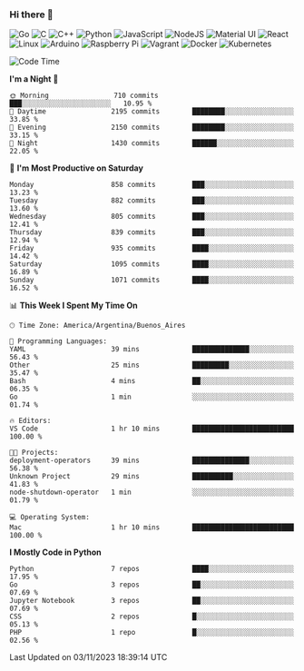 ### Hi there 👋

![Go](https://img.shields.io/badge/go-%2300ADD8.svg?style=for-the-badge&logo=go&logoColor=white)
![C](https://img.shields.io/badge/c-%2300599C.svg?style=for-the-badge&logo=c&logoColor=white)
![C++](https://img.shields.io/badge/c++-%2300599C.svg?style=for-the-badge&logo=c%2B%2B&logoColor=white)
![Python](https://img.shields.io/badge/python-3670A0?style=for-the-badge&logo=python&logoColor=ffdd54)
![JavaScript](https://img.shields.io/badge/javascript-%23323330.svg?style=for-the-badge&logo=javascript&logoColor=%23F7DF1E)
![NodeJS](https://img.shields.io/badge/node.js-6DA55F?style=for-the-badge&logo=node.js&logoColor=white)
![Material UI](https://img.shields.io/badge/materialui-%230081CB.svg?style=for-the-badge&logo=material-ui&logoColor=white)
![React](https://img.shields.io/badge/react-%2320232a.svg?style=for-the-badge&logo=react&logoColor=%2361DAFB)
![Linux](https://img.shields.io/badge/Linux-FCC624?style=for-the-badge&logo=linux&logoColor=black)
![Arduino](https://img.shields.io/badge/-Arduino-00979D?style=for-the-badge&logo=Arduino&logoColor=white)
![Raspberry Pi](https://img.shields.io/badge/-RaspberryPi-C51A4A?style=for-the-badge&logo=Raspberry-Pi)
![Vagrant](https://img.shields.io/badge/vagrant-%231563FF.svg?style=for-the-badge&logo=vagrant&logoColor=white)
![Docker](https://img.shields.io/badge/docker-%230db7ed.svg?style=for-the-badge&logo=docker&logoColor=white)
![Kubernetes](https://img.shields.io/badge/kubernetes-%23326ce5.svg?style=for-the-badge&logo=kubernetes&logoColor=white)

<!-- ![Jupyter Notebook](https://img.shields.io/badge/jupyter-%23FA0F00.svg?style=for-the-badge&logo=jupyter&logoColor=white) -->
<!-- ![Java](https://img.shields.io/badge/java-%23ED8B00.svg?style=for-the-badge&logo=java&logoColor=white) -->
<!-- ![Git](https://img.shields.io/badge/git-%23F05033.svg?style=for-the-badge&logo=git&logoColor=white) -->

<!--START_SECTION:waka-->
![Code Time](http://img.shields.io/badge/Code%20Time-431%20hrs%2035%20mins-blue)

**I'm a Night 🦉** 

```text
🌞 Morning                710 commits         ███░░░░░░░░░░░░░░░░░░░░░░   10.95 % 
🌆 Daytime                2195 commits        ████████░░░░░░░░░░░░░░░░░   33.85 % 
🌃 Evening                2150 commits        ████████░░░░░░░░░░░░░░░░░   33.15 % 
🌙 Night                  1430 commits        ██████░░░░░░░░░░░░░░░░░░░   22.05 % 
```
📅 **I'm Most Productive on Saturday** 

```text
Monday                   858 commits         ███░░░░░░░░░░░░░░░░░░░░░░   13.23 % 
Tuesday                  882 commits         ███░░░░░░░░░░░░░░░░░░░░░░   13.60 % 
Wednesday                805 commits         ███░░░░░░░░░░░░░░░░░░░░░░   12.41 % 
Thursday                 839 commits         ███░░░░░░░░░░░░░░░░░░░░░░   12.94 % 
Friday                   935 commits         ████░░░░░░░░░░░░░░░░░░░░░   14.42 % 
Saturday                 1095 commits        ████░░░░░░░░░░░░░░░░░░░░░   16.89 % 
Sunday                   1071 commits        ████░░░░░░░░░░░░░░░░░░░░░   16.52 % 
```


📊 **This Week I Spent My Time On** 

```text
🕑︎ Time Zone: America/Argentina/Buenos_Aires

💬 Programming Languages: 
YAML                     39 mins             ██████████████░░░░░░░░░░░   56.43 % 
Other                    25 mins             █████████░░░░░░░░░░░░░░░░   35.47 % 
Bash                     4 mins              ██░░░░░░░░░░░░░░░░░░░░░░░   06.35 % 
Go                       1 min               ░░░░░░░░░░░░░░░░░░░░░░░░░   01.74 % 

🔥 Editors: 
VS Code                  1 hr 10 mins        █████████████████████████   100.00 % 

🐱‍💻 Projects: 
deployment-operators     39 mins             ██████████████░░░░░░░░░░░   56.38 % 
Unknown Project          29 mins             ██████████░░░░░░░░░░░░░░░   41.83 % 
node-shutdown-operator   1 min               ░░░░░░░░░░░░░░░░░░░░░░░░░   01.79 % 

💻 Operating System: 
Mac                      1 hr 10 mins        █████████████████████████   100.00 % 
```

**I Mostly Code in Python** 

```text
Python                   7 repos             ████░░░░░░░░░░░░░░░░░░░░░   17.95 % 
Go                       3 repos             ██░░░░░░░░░░░░░░░░░░░░░░░   07.69 % 
Jupyter Notebook         3 repos             ██░░░░░░░░░░░░░░░░░░░░░░░   07.69 % 
CSS                      2 repos             █░░░░░░░░░░░░░░░░░░░░░░░░   05.13 % 
PHP                      1 repo              █░░░░░░░░░░░░░░░░░░░░░░░░   02.56 % 
```




 Last Updated on 03/11/2023 18:39:14 UTC
<!--END_SECTION:waka-->

<!--
**aibarbetta/aibarbetta** is a ✨ _special_ ✨ repository because its `README.md` (this file) appears on your GitHub profile.

Here are some ideas to get you started:

- 🔭 I’m currently working on ...
- 🌱 I’m currently learning ...
- 👯 I’m looking to collaborate on ...
- 🤔 I’m looking for help with ...
- 💬 Ask me about ...
- 📫 How to reach me: ...
- 😄 Pronouns: ...
- ⚡ Fun fact: ...
-->
